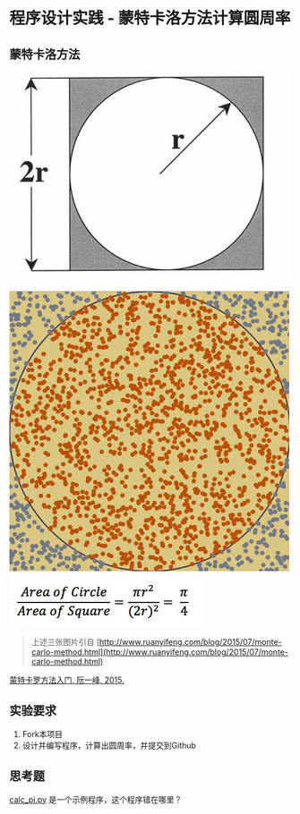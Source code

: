 # 程序设计实践 - 蒙特卡洛方法计算圆周率


## 蒙特卡洛方法

![](bg2015072611.jpg)

![](bg2015072604.jpg)

![](bg2015072603.jpg)

> 上述三张图片引自 [http://www.ruanyifeng.com/blog/2015/07/monte-carlo-method.html](http://www.ruanyifeng.com/blog/2015/07/monte-carlo-method.html)

[蒙特卡罗方法入门, 阮一峰, 2015.](http://www.ruanyifeng.com/blog/2015/07/monte-carlo-method.html)

## 实验要求

1. Fork本项目
2. 设计并编写程序，计算出圆周率，并提交到Github

## 思考题

[calc_pi.py](https://github.com/2021-inclass-example/CalculatePi/blob/main/calc_pi.py) 是一个示例程序，这个程序错在哪里？
